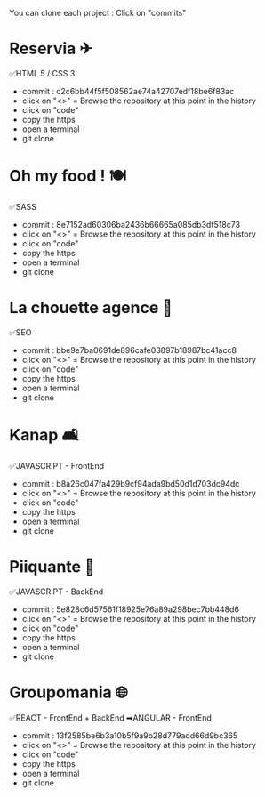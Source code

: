 You can clone each project : Click on "commits"

# Reservia ✈
✅HTML 5 / CSS 3 

- commit : c2c6bb44f5f508562ae74a42707edf18be6f83ac
- click on "<>" = Browse the repository at this point in the history
- click on "code"
- copy the https
- open a terminal
- git clone

# Oh my food ! 🍽
✅SASS 

- commit : 8e7152ad60306ba2436b66665a085db3df518c73
- click on "<>" = Browse the repository at this point in the history
- click on "code"
- copy the https
- open a terminal
- git clone

# La chouette agence 🦉
✅SEO

- commit : bbe9e7ba0691de896cafe03897b18987bc41acc8
- click on "<>" = Browse the repository at this point in the history
- click on "code"
- copy the https
- open a terminal
- git clone

# Kanap 🛋
✅JAVASCRIPT - FrontEnd

- commit : b8a26c047fa429b9cf94ada9bd50d1d703dc94dc
- click on "<>" = Browse the repository at this point in the history
- click on "code"
- copy the https
- open a terminal
- git clone

# Piiquante 🧂
✅JAVASCRIPT - BackEnd

- commit : 5e828c6d57561f18925e76a89a298bec7bb448d6
- click on "<>" = Browse the repository at this point in the history
- click on "code"
- copy the https
- open a terminal
- git clone

# Groupomania 🌐
✅REACT - FrontEnd + BackEnd 
➡ANGULAR - FrontEnd 

- commit : 13f2585be6b3a10b5f9a9b28d779add66d9bc365
- click on "<>" = Browse the repository at this point in the history
- click on "code"
- copy the https
- open a terminal
- git clone
